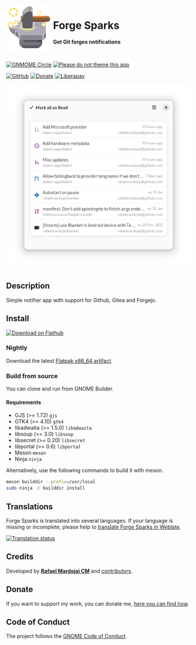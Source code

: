 <img src="data/com.mardojai.ForgeSparks.svg" alt="Forge Sparks" width="128" height="128" align="left"/>

# Forge Sparks

**Get Git forges notifications**

<br>

[![GNMOME Circle](https://gitlab.gnome.org/Teams/Circle/-/raw/master/assets/button/badge.svg)](https://circle.gnome.org/)
[![Please do not theme this app](https://stopthemingmy.app/badge.svg)](https://stopthemingmy.app)

[![GitHub](https://img.shields.io/github/license/rafaelmardojai/forge-sparks.svg)](https://github.com/rafaelmardojai/forge-sparks/blob/master/LICENSE)
[![Donate](https://img.shields.io/badge/PayPal-Donate-gray.svg?style=flat&logo=paypal&colorA=0071bb&logoColor=fff)](https://paypal.me/RafaelMardojaiCM)
[![Liberapay](https://img.shields.io/liberapay/receives/rafaelmardojai.svg?logo=liberapay)](https://liberapay.com/rafaelmardojai/donate)

<p align="center">
  <img src="data/screenshots/1.png"/>
</p>

## Description
Simple notifier app with support for Github, Gitea and Forgejo.

## Install

<a href="https://flathub.org/apps/com.mardojai.ForgeSparks"><img width="200" alt="Download on Flathub" src="https://flathub.org/assets/badges/flathub-badge-en.png"/></a>

### Nightly

Download the latest [Flatpak x86_64 artifact](https://nightly.link/rafaelmardojai/forge-sparks/workflows/CI/main/forge-sparks-devel-x86_64.zip).

### Build from source

You can clone and run from GNOME Builder.

#### Requirements

- GJS (>= 1.72) `gjs`
- GTK4 (>= 4.10) `gtk4`
- libadwaita (>= 1.5.0) `libadwaita`
- libsoup (>= 3.0) `libsoup`
- libsecret (>= 0.20) `libsecret`
- libportal (>= 0.6) `libportal`
- Meson `meson`
- Ninja `ninja`

Alternatively, use the following commands to build it with meson.
```bash
meson builddir --prefix=/usr/local
sudo ninja -C builddir install
```

## Translations
Forge Sparks is translated into several languages. If your language is missing or incomplete, please help to [translate Forge Sparks in Weblate](https://hosted.weblate.org/engage/forge-sparks/).

<a href="https://hosted.weblate.org/engage/forge-sparks/">
<img src="https://hosted.weblate.org/widgets/forge-sparks/-/forge-sparks/horizontal-auto.svg" alt="Translation status" />
</a>

## Credits
Developed by **[Rafael Mardojai CM](https://mardojai.com)** and [contributors](https://github.com/rafaelmardojai/forge-sparks/graphs/contributors).

## Donate
If you want to support my work, you can donate me, [here you can find how](https://mardojai.com/donate/).

## Code of Conduct
The project follows the [GNOME Code of Conduct](https://wiki.gnome.org/Foundation/CodeOfConduct).
